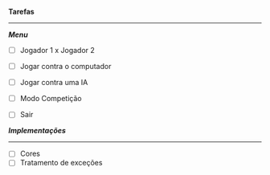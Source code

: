 **Tarefas**

---

_**Menu**_

- [ ] Jogador 1 x Jogador 2
- [ ] Jogar contra o computador
- [ ] Jogar contra uma IA
- [ ] Modo Competição
- [ ] Sair



_**Implementações**_

---

- [ ] Cores
- [ ] Tratamento de exceções